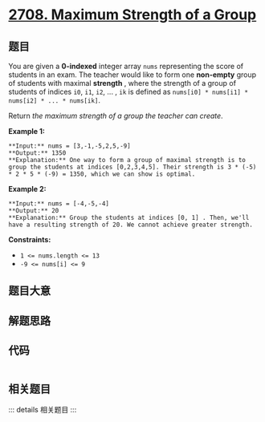 # [2708. Maximum Strength of a Group](https://leetcode.com/problems/maximum-strength-of-a-group)

## 题目

You are given a **0-indexed** integer array `nums` representing the score of
students in an exam. The teacher would like to form one **non-empty** group of
students with maximal **strength** , where the strength of a group of students
of indices `i0`, `i1`, `i2`, ... , `ik` is defined as `nums[i0] * nums[i1] *
nums[i2] * ... * nums[ik​]`.

Return _the maximum strength of a group the teacher can create_.



**Example 1:**

    
    
    **Input:** nums = [3,-1,-5,2,5,-9]
    **Output:** 1350
    **Explanation:** One way to form a group of maximal strength is to group the students at indices [0,2,3,4,5]. Their strength is 3 * (-5) * 2 * 5 * (-9) = 1350, which we can show is optimal.
    

**Example 2:**

    
    
    **Input:** nums = [-4,-5,-4]
    **Output:** 20
    **Explanation:** Group the students at indices [0, 1] . Then, we'll have a resulting strength of 20. We cannot achieve greater strength.
    



**Constraints:**

  * `1 <= nums.length <= 13`
  * `-9 <= nums[i] <= 9`


## 题目大意

## 解题思路

## 代码

```javascript

```

## 相关题目

::: details 相关题目
:::
